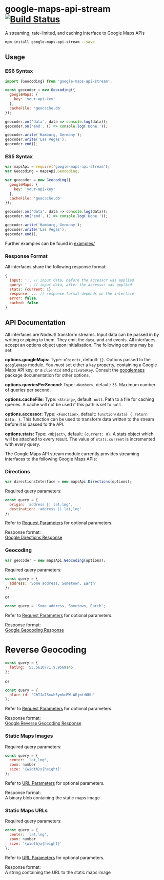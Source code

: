# google-maps-api-stream [![Build Status](https://travis-ci.org/ubilabs/node-google-maps-api-stream.svg?branch=master)](https://travis-ci.org/ubilabs/node-google-maps-api-stream)

A streaming, rate-limited, and caching interface to Google Maps APIs

```sh
npm install google-maps-api-stream --save
```

## Usage

### ES6 Syntax

```js
import {Geocoding} from 'google-maps-api-stream';

const geocoder = new Geocoding({
  googleMaps: {
    key: 'your-api-key'
  },
  cacheFile: 'geocache.db'
});

geocoder.on('data', data => console.log(data));
geocoder.on('end', () => console.log('Done.'));

geocoder.write('Hamburg, Germany');
geocoder.write('Las Vegas');
geocoder.end();
```

### ES5 Syntax

```js
var mapsApi = require('google-maps-api-stream');
var Geocoding = mapsApi.Geocoding;

var geocoder = new Geocoding({
  googleMaps: {
    key: 'your-api-key'
  },
  cacheFile: 'geocache.db'
});

geocoder.on('data', data => console.log(data));
geocoder.on('end', () => console.log('Done.'));

geocoder.write('Hamburg, Germany');
geocoder.write('Las Vegas');
geocoder.end();
```

Further examples can be found in [examples/](https://github.com/ubilabs/node-google-maps-api-stream/tree/master/examples)

### Response Format

All interfaces share the following response format:

```js
{
  input: '', // input data, before the accessor was applied
  query: '', // input data, after the accessor was applied
  stats: {current: 1},
  response: ... // response format depends on the interface
  error: false,
  cached: false
}
```

## API Documentation

All interfaces are NodeJS transform streams. Input data can be passed in by writing or piping to them. They emit the `data`, and `end` events. All interfaces accept an options object upon initialisation. The following options may be set:

**options.googleMaps:** Type: `<Object>`, default: `{}`. Options passed to the `googlemaps` module. You *must* set either a `key` property, containing a Google Maps API key, or a `clientId` and `privateKey`. Consult the [googlemaps](https://www.npmjs.com/package/googlemaps) package documentation for other options.

**options.queriesPerSecond:** Type: `<Number>`, default: `35`. Maximum number of queries per second.

**options.cacheFile:** Type: `<String>`, default: `null`. Path to a file for caching queries. A cache will not be used if this path is set to `null`.

**options.accessor:** Type: `<Function>`, default: `function(data) { return data; }`. This function can be used to transform data written to the stream before it is passed to the API.

**options.stats:** Type: `<Object>`, default: `{current: 0}`. A stats object which will be attached to every result. The value of `stats.current` is incremented with every query.

The Google Maps API stream module currently provides streaming interfaces to the following Google Maps APIs:

### Directions

```js
var directionsInterface = new mapsApi.Directions(options);
```

Required query parameters:

```js
const query = {
  origin: 'address || lat,lng',
  destination: 'address || lat,lng'
};
```

Refer to [Request Parameters](https://developers.google.com/maps/documentation/directions/intro#RequestParameters) for optional parameters.

Response format:  
[Google Directions Response](https://developers.google.com/maps/documentation/directions/intro#DirectionsResponses)

### Geocoding

```js
var geocoder = new mapsApi.Geocoding(options);
```

Required query parameters:

```js
const query = {
  address: 'Some address, Sometown, Earth'
};
```

or

```js
const query = 'Some address, Sometown, Earth';
```

Refer to [Request Parameters](https://developers.google.com/maps/documentation/geocoding/intro#geocoding) for optional parameters.

Response format:  
[Google Geocoding Response](https://developers.google.com/maps/documentation/geocoding/start#geocoding-request-and-response-latitudelongitude-lookup)

# Reverse Geocoding

```js
const query = {
  latlng: '53.5610771,9.9569145'
};
```

or

```js
const query = {
  place_id: 'ChIJa76xwh5ymkcRW-WRjmtd6HU'
};
```

Refer to [Request Parameters](https://developers.google.com/maps/documentation/geocoding/intro#ReverseGeocoding) for optional parameters.

Response format:  
[Google Reverse Geocoding Response](https://developers.google.com/maps/documentation/geocoding/intro#reverse-response)

### Static Maps Images

Required query parameters:

```js
const query = {
  center: 'lat,lng',
  zoom: number
  size: '{width}x{height}'
};
```

Refer to [URL Parameters](https://developers.google.com/maps/documentation/static-maps/intro#URL_Parameters) for optional parameters.

Response format:  
A binary blob containing the static maps image

### Static Maps URLs

Required query parameters:

```js
const query = {
  center: 'lat,lng',
  zoom: number
  size: '{width}x{height}'
};
```

Refer to [URL Parameters](https://developers.google.com/maps/documentation/static-maps/intro#URL_Parameters) for optional parameters.

Response format:  
A string containing the URL to the static maps image

